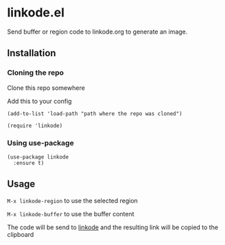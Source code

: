 # linkode.el

Send buffer or region code to linkode.org to generate an image.

## Installation

### Cloning the repo

Clone this repo somewhere

Add this to your config

```elisp
(add-to-list 'load-path "path where the repo was cloned")

(require 'linkode)
```

### Using use-package

```elisp
(use-package linkode
  :ensure t)
```

## Usage

`M-x linkode-region` to use the selected region

`M-x linkode-buffer` to use the buffer content

The code will be send to [linkode](http://linkode.org) and the resulting link will be copied to the clipboard
